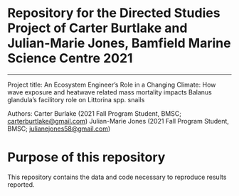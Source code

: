 # Repository for the Directed Studies Project of Carter Burtlake and Julian-Marie Jones, Bamfield Marine Science Centre 2021
_______________________________________________________________________________________
Project title: An Ecosystem Engineer’s Role in a Changing Climate: How wave exposure and heatwave related mass mortality impacts Balanus glandula’s facilitory role on Littorina spp. snails



Authors:
Carter Burlake (2021 Fall Program Student, BMSC; carterburtlake@gmail.com) 
Julian-Marie Jones (2021 Fall Program Student, BMSC; julianejones58@gmail.com)

# Purpose of this repository
This repository contains the data and code necessary to reproduce results reported.
